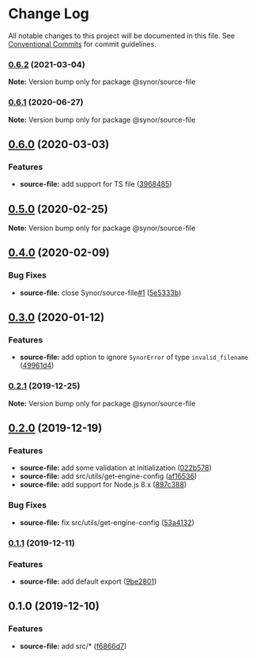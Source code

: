 # Change Log

All notable changes to this project will be documented in this file.
See [Conventional Commits](https://conventionalcommits.org) for commit guidelines.

### [0.6.2](https://github.com/Synor/synor/compare/@synor/source-file@0.6.1...@synor/source-file@0.6.2) (2021-03-04)

**Note:** Version bump only for package @synor/source-file





### [0.6.1](https://github.com/Synor/synor/compare/@synor/source-file@0.6.0...@synor/source-file@0.6.1) (2020-06-27)

**Note:** Version bump only for package @synor/source-file





## [0.6.0](https://github.com/Synor/synor/compare/@synor/source-file@0.5.0...@synor/source-file@0.6.0) (2020-03-03)


### Features

* **source-file:** add support for TS file ([3968485](https://github.com/Synor/synor/commit/3968485c2f6317227d85ea7e6c2876cae63c6aaf))



## [0.5.0](https://github.com/Synor/synor/compare/@synor/source-file@0.4.0...@synor/source-file@0.5.0) (2020-02-25)

**Note:** Version bump only for package @synor/source-file





## [0.4.0](https://github.com/Synor/synor/compare/@synor/source-file@0.3.0...@synor/source-file@0.4.0) (2020-02-09)


### Bug Fixes

* **source-file:** close Synor/source-file[#1](https://github.com/Synor/source-file/issues/1) ([5e5333b](https://github.com/Synor/synor/commit/5e5333bca02eea50d8f9e52ce82839e75b179875))



## [0.3.0](https://github.com/Synor/synor/compare/@synor/source-file@0.2.1...@synor/source-file@0.3.0) (2020-01-12)


### Features

* **source-file:** add option to ignore `SynorError` of type `invalid_filename` ([49961d4](https://github.com/Synor/synor/commit/49961d4392a0561573f0e828ec7a9c4f13a4c047))



### [0.2.1](https://github.com/Synor/synor/compare/@synor/source-file@0.2.0...@synor/source-file@0.2.1) (2019-12-25)


**Note:** Version bump only for package @synor/source-file



## [0.2.0](https://github.com/Synor/synor/compare/@synor/source-file@0.1.1...@synor/source-file@0.2.0) (2019-12-19)


### Features

* **source-file:** add some validation at initialization ([022b578](https://github.com/Synor/synor/commit/022b5789cc35f7d259936cb84c9422ecc948c994))
* **source-file:** add src/utils/get-engine-config ([af16536](https://github.com/Synor/synor/commit/af16536cffc1771d3b245cf2710a6960c14d2d75))
* **source-file:** add support for Node.js 8.x ([897c388](https://github.com/Synor/synor/commit/897c388be5b4795347f61213348b44ee371ec9fd))

### Bug Fixes

* **source-file:** fix src/utils/get-engine-config ([53a4132](https://github.com/Synor/synor/commit/53a41323a51fa4e7d0fd78882160693b688c171b))



### [0.1.1](https://github.com/Synor/synor/compare/@synor/source-file@0.1.0...@synor/source-file@0.1.1) (2019-12-11)


### Features

* **source-file:** add default export ([9be2801](https://github.com/Synor/synor/commit/9be2801b2334cc70b6342aa138b7827ba1d129bc))



## 0.1.0 (2019-12-10)


### Features

* **source-file:** add src/* ([f6866d7](https://github.com/Synor/synor/commit/f6866d7c190008c53e0649700fa23f945b9a776d))
